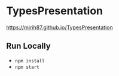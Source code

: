 # TypesPresentation
https://mirih87.github.io/TypesPresentation

## Run Locally
- `npm install`
- `npm start`